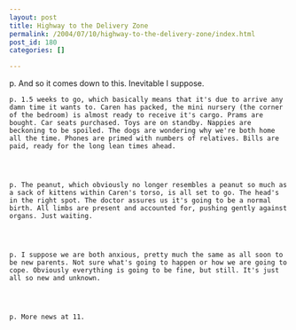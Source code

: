 ```yaml
---
layout: post
title: Highway to the Delivery Zone
permalink: /2004/07/10/highway-to-the-delivery-zone/index.html
post_id: 180
categories: []

---
```


p. And so it comes down to this. Inevitable I suppose.




	p. 1.5 weeks to go, which basically means that it's due to arrive any damn time it wants to. Caren has packed, the mini nursery (the corner of the bedroom) is almost ready to receive it's cargo. Prams are bought. Car seats purchased. Toys are on standby. Nappies are beckoning to be spoiled. The dogs are wondering why we're both home all the time. Phones are primed with numbers of relatives. Bills are paid, ready for the long lean times ahead.




	p. The peanut, which obviously no longer resembles a peanut so much as a sack of kittens within Caren's torso, is all set to go. The head's in the right spot. The doctor assures us it's going to be a normal birth. All limbs are present and accounted for, pushing gently against organs. Just waiting.




	p. I suppose we are both anxious, pretty much the same as all soon to be new parents. Not sure what's going to happen or how we are going to cope. Obviously everything is going to be fine, but still. It's just all so new and unknown.




	p. More news at 11.

